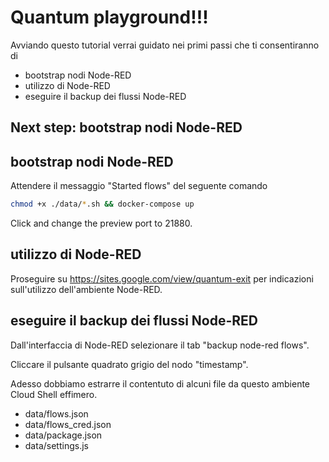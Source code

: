 # Quantum playground!!!
Avviando questo tutorial verrai guidato nei primi passi che ti consentiranno di

- bootstrap nodi Node-RED
- utilizzo di Node-RED
- eseguire il backup dei flussi Node-RED

## Next step: bootstrap nodi Node-RED

## bootstrap nodi Node-RED

Attendere il messaggio "Started flows" del seguente comando
```sh
chmod +x ./data/*.sh && docker-compose up
```
Click <walkthrough-web-preview-icon></walkthrough-web-preview-icon> and change
the preview port to 21880.

## utilizzo di Node-RED

Proseguire su https://sites.google.com/view/quantum-exit per indicazioni sull'utilizzo dell'ambiente Node-RED.

## eseguire il backup dei flussi Node-RED
Dall'interfaccia di Node-RED selezionare il tab "backup node-red flows".

Cliccare il pulsante quadrato grigio del nodo "timestamp".

Adesso dobbiamo estrarre il contentuto di alcuni file da questo ambiente Cloud Shell effimero.

- <walkthrough-editor-open-file filePath="data/flows.json">data/flows.json</walkthrough-editor-open-file>
- <walkthrough-editor-open-file filePath="data/flows_cred.json">data/flows_cred.json</walkthrough-editor-open-file>
- <walkthrough-editor-open-file filePath="data/package.json">data/package.json</walkthrough-editor-open-file>
- <walkthrough-editor-open-file filePath="data/package.json">data/settings.js</walkthrough-editor-open-file>